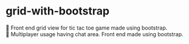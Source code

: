 # grid-with-bootstrap

:pencil: Front end grid view for tic tac toe game made using bootstrap. </br>
:man: Multiplayer usage having chat area. 
Front end made using bootstrap. 
